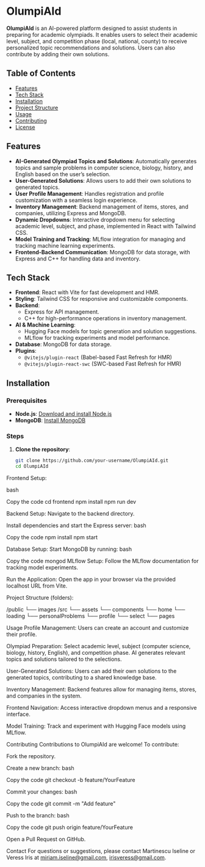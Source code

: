 # OlumpiAId

**OlumpiAId** is an AI-powered platform designed to assist students in preparing for academic olympiads. It enables users to select their academic level, subject, and competition phase (local, national, county) to receive personalized topic recommendations and solutions. Users can also contribute by adding their own solutions.

## Table of Contents
- [Features](#features)
- [Tech Stack](#tech-stack)
- [Installation](#installation)
- [Project Structure](#project-structure)
- [Usage](#usage)
- [Contributing](#contributing)
- [License](#license)

## Features
- **AI-Generated Olympiad Topics and Solutions**: Automatically generates topics and sample problems in computer science, biology, history, and English based on the user’s selection.
- **User-Generated Solutions**: Allows users to add their own solutions to generated topics.
- **User Profile Management**: Handles registration and profile customization with a seamless login experience.
- **Inventory Management**: Backend management of items, stores, and companies, utilizing Express and MongoDB.
- **Dynamic Dropdowns**: Interactive dropdown menu for selecting academic level, subject, and phase, implemented in React with Tailwind CSS.
- **Model Training and Tracking**: MLflow integration for managing and tracking machine learning experiments.
- **Frontend-Backend Communication**: MongoDB for data storage, with Express and C++ for handling data and inventory.

## Tech Stack
- **Frontend**: React with Vite for fast development and HMR.
- **Styling**: Tailwind CSS for responsive and customizable components.
- **Backend**:
  - Express for API management.
  - C++ for high-performance operations in inventory management.
- **AI & Machine Learning**:
  - Hugging Face models for topic generation and solution suggestions.
  - MLflow for tracking experiments and model performance.
- **Database**: MongoDB for data storage.
- **Plugins**:
  - `@vitejs/plugin-react` (Babel-based Fast Refresh for HMR)
  - `@vitejs/plugin-react-swc` (SWC-based Fast Refresh for HMR)

## Installation

### Prerequisites
- **Node.js**: [Download and install Node.js](https://nodejs.org/)
- **MongoDB**: [Install MongoDB](https://www.mongodb.com/)

### Steps

1. **Clone the repository**:
   ```bash
   git clone https://github.com/your-username/OlumpiAId.git
   cd OlumpiAId
Frontend Setup:

bash

Copy the code
cd frontend
npm install
npm run dev

Backend Setup:
Navigate to the backend directory.

Install dependencies and start the Express server:
bash

Copy the code
npm install
npm start

Database Setup: Start MongoDB by running:
bash

Copy the code
mongod
MLflow Setup: Follow the MLflow documentation for tracking model experiments.

Run the Application: Open the app in your browser via the provided localhost URL from Vite.

Project Structure (folders):

/public
  └── images
/src
  └── assets
    └── components
        └── home
        └── loading
        └── personalProblems
        └── profile
        └── select
    └── pages



Usage
Profile Management:
Users can create an account and customize their profile.

Olympiad Preparation:
Select academic level, subject (computer science, biology, history, English), and competition phase.
AI generates relevant topics and solutions tailored to the selections.

User-Generated Solutions:
Users can add their own solutions to the generated topics, contributing to a shared knowledge base.

Inventory Management:
Backend features allow for managing items, stores, and companies in the system.

Frontend Navigation:
Access interactive dropdown menus and a responsive interface.

Model Training:
Track and experiment with Hugging Face models using MLflow.

Contributing
Contributions to OlumpiAId are welcome! To contribute:

Fork the repository.

Create a new branch:
bash

Copy the code
git checkout -b feature/YourFeature

Commit your changes:
bash

Copy the code
git commit -m "Add feature"

Push to the branch:
bash

Copy the code
git push origin feature/YourFeature

Open a Pull Request on GitHub.

Contact
For questions or suggestions, please contact Martinescu Iseline or Veress Iris at miriam.iseline@gmail.com, irisveress@gmail.com.